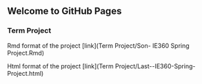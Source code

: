 ## Welcome to GitHub Pages


### Term Project


Rmd format of the project
[link](Term Project/Son- IE360 Spring Project.Rmd)

Html format of the project
[link](Term Project/Last--IE360-Spring-Project.html)





